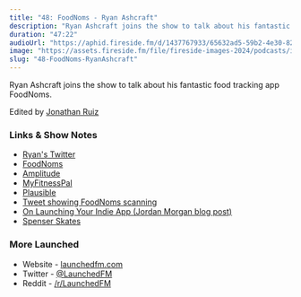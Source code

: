```yaml
---
title: "48: FoodNoms - Ryan Ashcraft"
description: "Ryan Ashcraft joins the show to talk about his fantastic food tracking app FoodNoms."
duration: "47:22"
audioUrl: "https://aphid.fireside.fm/d/1437767933/65632ad5-59b2-4e30-82d1-13845dce07dd/4f6f8fcb-fa5e-4a94-bcc9-b9d640fa28d6.mp3"
image: "https://assets.fireside.fm/file/fireside-images-2024/podcasts/images/6/65632ad5-59b2-4e30-82d1-13845dce07dd/episodes/4/4f6f8fcb-fa5e-4a94-bcc9-b9d640fa28d6/cover.jpg?v=1"
slug: "48-FoodNoms-RyanAshcraft"
---
```


<p>Ryan Ashcraft joins the show to talk about his fantastic food tracking app FoodNoms.</p>

<p>Edited by <a href="https://twitter.com/refactoredd" rel="nofollow">Jonathan Ruiz</a></p>

<h3>Links &amp; Show Notes</h3>

<ul>
<li><a href="https://twitter.com/ryanashcraft" rel="nofollow">Ryan&#39;s Twitter</a></li>
<li><a href="https://foodnoms.com/" rel="nofollow">FoodNoms</a></li>
<li><a href="https://amplitude.com/" rel="nofollow">Amplitude</a></li>
<li><a href="https://www.myfitnesspal.com/" rel="nofollow">MyFitnessPal</a></li>
<li><a href="https://plausible.io/" rel="nofollow">Plausible</a></li>
<li><a href="https://twitter.com/food_noms/status/1178699681242763264?s=61&t=A2Z71KYSGvPNnvfiT3MJZw" rel="nofollow">Tweet showing FoodNoms scanning</a></li>
<li><a href="https://www.swiftjectivec.com/on-launching-your-indie-app/" rel="nofollow">On Launching Your Indie App (Jordan Morgan blog post)</a></li>
<li><a href="https://twitter.com/spenserskates" rel="nofollow">Spenser Skates</a></li>
</ul>

<h3>More Launched</h3>

<ul>
<li>Website - <a href="https://launchedfm.com" rel="nofollow">launchedfm.com</a></li>
<li>Twitter - <a href="https://twitter.com/launchedfm" rel="nofollow">@LaunchedFM</a></li>
<li>Reddit - <a href="https://www.reddit.com/r/LaunchedFM/" rel="nofollow">/r/LaunchedFM</a></li>
</ul>
